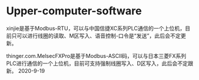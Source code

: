 # Upper-computer-software

xinjie是基于Modbus-RTU，可以与中国信捷XC系列PLC通信的一个上位机，目前只可以进行线圈的读取、M区写入、语音控制-口令是“发送”，此后会不定更新。

thinger.com.MelsecFXPro是基于Modbus-ASCII码，可以与日本三菱FX系列PLC进行通信的一个上位机，目前可支持强制线圈写入、D区写入，此后会不定跟新。
                                                                          2020-9-19

